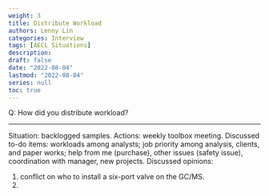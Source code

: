 ```yaml
---
weight: 3
title: Distribute Workload
authors: Lenny Lin
categories: Interview
tags: [AECL Situations]
description: 
draft: false
date: "2022-08-04"
lastmod: "2022-08-04"
series: null
toc: true
---
```


Q: How did you distribute workload?
<!--more-->

---

Situation: backlogged samples.
Actions: weekly toolbox meeting.
Discussed to-do items: workloads among analysts; job priority among analysis, clients, and paper works; help from me (purchase), other issues (safety issue), coordination with manager, new projects.
Discussed opinions: 
1) conflict on who to install a six-port valve on the GC/MS.
2) 
